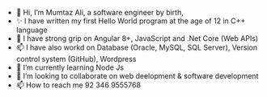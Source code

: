 - 👋 Hi, I’m Mumtaz Ali, a software engineer by birth, 
- ✨ I have written my first Hello World program at the age of 12 in C++ language
- 👀 I have strong grip on Angular 8+, JavaScript and .Net Core (Web APIs)
- 📫 I have also workd on Database (Oracle, MySQL, SQL Server), Version control system (GitHub), Wordpress
- 🌱 I’m currently learning Node Js
- 💞️ I’m looking to collaborate on web deelopment & software development
- 📫 How to reach me 92 346 9555768

<!---
alimumtaz205/alimumtaz205 is a ✨ special ✨ repository because its `README.md` (this file) appears on your GitHub profile.
You can click the Preview link to take a look at your changes.
--->
